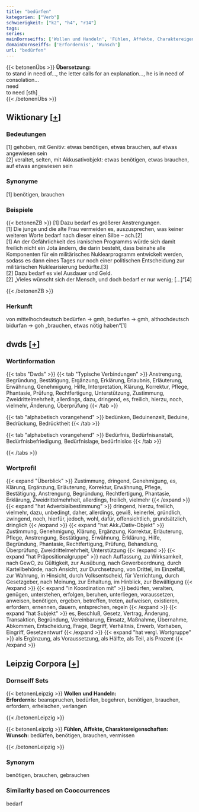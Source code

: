 ```yaml
---
title: "bedürfen"
kategorien: ["Verb"]
schwierigkeit: ["k2", "h4", "r14"]
tags:
series:
mainDornseiffs: ['Wollen und Handeln', 'Fühlen, Affekte, Charaktereigenschaften']
domainDornseiffs: ['Erfordernis', 'Wunsch']
url: "bedürfen"
---
```


{{< betonenÜbs >}}
**Übersetzung:**  
to stand in need of..., the letter calls for an explanation..., he is in need of consolation...  
need  
to need [sth]  
{{< /betonenÜbs >}}

## Wiktionary [[+](https://de.wiktionary.org/wiki/bedürfen)]

### Bedeutungen
[1] gehoben, mit Genitiv: etwas  benötigen, etwas brauchen, auf etwas angewiesen sein  
[2] veraltet, selten, mit Akkusativobjekt: etwas  benötigen, etwas brauchen, auf etwas angewiesen sein  

### Synonyme
[1] benötigen, brauchen  

### Beispiele
{{< betonenZB >}}
[1] Dazu bedarf es größerer Anstrengungen.  
[1] Die junge und die alte Frau vermeiden es, auszusprechen, was keiner weiteren Worte bedarf nach dieser einen Silbe – ach.[2]  
[1] An der Gefährlichkeit des iranischen Programms würde sich damit freilich nicht ein Jota ändern, die darin besteht, dass beinahe alle Komponenten für ein militärisches Nuklearprogramm entwickelt werden, sodass es dann eines Tages nur noch einer politischen Entscheidung zur militärischen Nuklearisierung bedürfte.[3]  
[2] Dazu bedarf es viel Ausdauer und Geld.  
[2] „Vieles wünscht sich der Mensch, und doch bedarf er nur wenig; […]“[4]  

{{< /betonenZB >}}
### Herkunft
von mittelhochdeutsch bedürfen → gmh, bedurfen → gmh, althochdeutsch bidurfan → goh „brauchen, etwas nötig haben“[1]  



## dwds [[+](https://www.dwds.de/wb/bedürfen)]

### Wortinformation
{{< tabs "Dwds" >}}
{{< tab "Typische Verbindungen" >}}
Anstrengung, Begründung, Bestätigung, Ergänzung, Erklärung, Erlaubnis, Erläuterung, Erwähnung, Genehmigung, Hilfe, Interpretation, Klärung, Korrektur, Pflege, Phantasie, Prüfung, Rechtfertigung, Unterstützung, Zustimmung, Zweidrittelmehrheit, allerdings, dazu, dringend, es, freilich, hierzu, noch, vielmehr, Änderung, Überprüfung
{{< /tab >}}

{{< tab "alphabetisch vorangehend" >}}
bedünken, Beduinenzelt, Beduine, Bedrückung, Bedrücktheit
{{< /tab >}}

{{< tab "alphabetisch vorangehend" >}}
Bedürfnis, Bedürfnisanstalt, Bedürfnisbefriedigung, Bedürfnislage, bedürfnislos
{{< /tab >}}

{{< /tabs >}}

### Wortprofil
{{< expand "Überblick" >}} Zustimmung, dringend, Genehmigung, es, Klärung, Ergänzung, Erläuterung, Korrektur, Erwähnung, Pflege, Bestätigung, Anstrengung, Begründung, Rechtfertigung, Phantasie, Erklärung, Zweidrittelmehrheit, allerdings, freilich, vielmehr {{< /expand >}}
{{< expand "hat Adverbialbestimmung" >}} dringend, hierzu, freilich, vielmehr, dazu, unbedingt, daher, allerdings, gewiß, keinerlei, gründlich, zwingend, noch, hierfür, jedoch, wohl, dafür, offensichtlich, grundsätzlich, dringlich {{< /expand >}}
{{< expand "hat Akk./Dativ-Objekt" >}} Zustimmung, Genehmigung, Klärung, Ergänzung, Korrektur, Erläuterung, Pflege, Anstrengung, Bestätigung, Erwähnung, Erklärung, Hilfe, Begründung, Phantasie, Rechtfertigung, Prüfung, Behandlung, Überprüfung, Zweidrittelmehrheit, Unterstützung {{< /expand >}}
{{< expand "hat Präpositionalgruppe" >}} nach Auffassung, zu Wirksamkeit, nach GewO, zu Gültigkeit, zur Ausübung, nach Gewerbeordnung, durch Kartellbehörde, nach Ansicht, zur Durchsetzung, von Drittel, im Einzelfall, zur Wahrung, in Hinsicht, durch Volksentscheid, für Verrichtung, durch Gesetzgeber, nach Meinung, zur Erhaltung, im Hinblick, zur Bewältigung {{< /expand >}}
{{< expand "in Koordination mit" >}} bedürfen, veralten, genügen, unterstehen, erfolgen, beruhen, unterliegen, voraussetzen, anweisen, benötigen, ergeben, betreffen, treten, aufweisen, existieren, erfordern, ernennen, dauern, entsprechen, regeln {{< /expand >}}
{{< expand "hat Subjekt" >}} es, Beschluß, Gesetz, Vertrag, Änderung, Transaktion, Begründung, Vereinbarung, Einsatz, Maßnahme, Übernahme, Abkommen, Entscheidung, Frage, Begriff, Verhältnis, Erwerb, Vorhaben, Eingriff, Gesetzentwurf {{< /expand >}}
{{< expand "hat vergl. Wortgruppe" >}} als Ergänzung, als Voraussetzung, als Hälfte, als Teil, als Prozent {{< /expand >}}

## Leipzig Corpora [[+](https://corpora.uni-leipzig.de/en/res?word=bedürfen&corpusId=deu_newscrawl-public_2018)]

### Dornseiff Sets
{{< betonenLeipzig >}}
**Wollen und Handeln:**  
**Erfordernis:** beanspruchen, bedürfen, begehren, benötigen, brauchen, erfordern, erheischen, verlangen  

{{< /betonenLeipzig >}}


{{< betonenLeipzig >}}
**Fühlen, Affekte, Charaktereigenschaften:**  
**Wunsch:** bedürfen, benötigen, brauchen, vermissen  

{{< /betonenLeipzig >}}

### Synonym
benötigen, brauchen, gebrauchen


### Similarity based on Cooccurrences
bedarf

